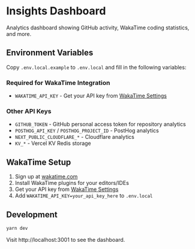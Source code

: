 # Insights Dashboard

Analytics dashboard showing GitHub activity, WakaTime coding statistics, and more.

## Environment Variables

Copy `.env.local.example` to `.env.local` and fill in the following variables:

### Required for WakaTime Integration
- `WAKATIME_API_KEY` - Get your API key from [WakaTime Settings](https://wakatime.com/api-key)

### Other API Keys
- `GITHUB_TOKEN` - GitHub personal access token for repository analytics
- `POSTHOG_API_KEY` / `POSTHOG_PROJECT_ID` - PostHog analytics
- `NEXT_PUBLIC_CLOUDFLARE_*` - Cloudflare analytics
- `KV_*` - Vercel KV Redis storage

## WakaTime Setup

1. Sign up at [wakatime.com](https://wakatime.com)
2. Install WakaTime plugins for your editors/IDEs
3. Get your API key from [WakaTime Settings](https://wakatime.com/api-key)
4. Add `WAKATIME_API_KEY=your_api_key_here` to `.env.local`

## Development

```bash
yarn dev
```

Visit http://localhost:3001 to see the dashboard.
